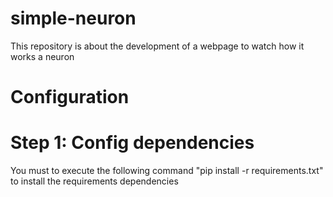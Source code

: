 # simple-neuron
This repository is about the development of a webpage to watch how it works a neuron

# Configuration

# Step 1: Config dependencies
You must to execute the following command "pip install -r requirements.txt" to install the requirements dependencies